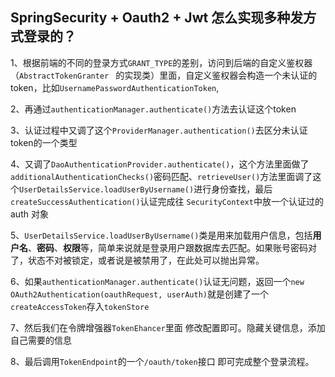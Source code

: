 ## SpringSecurity + Oauth2 + Jwt 怎么实现多种发方式登录的？

1、根据前端的不同的登录方式`GRANT_TYPE`的差别，访问到后端的自定义鉴权器（`AbstractTokenGranter ` 的实现类）里面，自定义鉴权器会构造一个未认证的token，比如`UsernamePasswordAuthenticationToken`,

2、再通过`authenticationManager.authenticate()`方法去认证这个token

3、认证过程中又调了这个`ProviderManager.authentication()`去区分未认证token的一个类型

4、又调了`DaoAuthenticationProvider.authenticate()`，这个方法里面做了`additionalAuthenticationChecks()`密码匹配、``retrieveUser()``方法里面调了这个`UserDetailsService.loadUserByUsername()`进行身份查找，最后`createSuccessAuthentication()`认证完成往 `SecurityContext`中放一个认证过的 auth 对象

5、`UserDetailsService.loadUserByUsername()`类是用来加载用户信息，包括**用户名**、**密码**、**权限**等，简单来说就是登录用户跟数据库去匹配。如果账号密码对了，状态不对被锁定，或者说是被禁用了，在此处可以抛出异常。

6、如果`authenticationManager.authenticate()`认证无问题，返回一个`new OAuth2Authentication(oauthRequest, userAuth)`就是创建了一个`createAccessToken`存入`tokenStore`

7、然后我们在令牌增强器`TokenEhancer`里面 修改配置即可。隐藏关键信息，添加自己需要的信息

8、最后调用`TokenEndpoint`的一个`/oauth/token`接口 即可完成整个登录流程。

